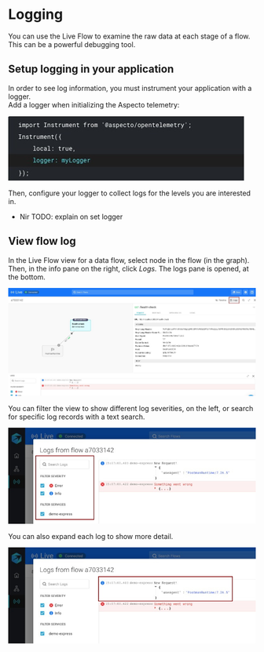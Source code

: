 # Logging

You can use the Live Flow to examine the raw data at each stage of a flow. This can be a powerful debugging tool.

## Setup logging in your application

In order to see log information, you must instrument your application with a logger.  
Add a logger when initializing the Aspecto telemetry:

![](../../.gitbook/assets/logging-instrumentation.jpg)

Then, configure your logger to collect logs for the levels you are interested in.

* Nir TODO: explain on set logger

## View flow log

In the Live Flow view for a data flow, select node in the flow \(in the graph\). Then, in the info pane on the right,  click _Logs._ The logs pane is opened, at the bottom. 

![](../../.gitbook/assets/whatsapp-image-2020-11-09-at-15.09.09-log-3-highlighted.jpg)

You can filter the view to show different log severities, on the left, or search for specific log records with a text search.

![](../../.gitbook/assets/whatsapp-image-2020-11-09-at-15.09.09-log-2-highlighted-filter-search.jpg)

You can also expand each log to show more detail.

![](../../.gitbook/assets/whatsapp-image-2020-11-09-at-15.09.09-log-2-highlighted.jpg)







